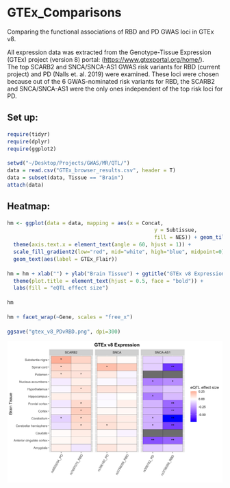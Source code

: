 # GTEx_Comparisons
Comparing the functional associations of RBD and PD GWAS loci in GTEx v8.  
  
All expression data was extracted from the Genotype-Tissue Expression (GTEx) project (version 8) portal: (https://www.gtexportal.org/home/).  
The top SCARB2 and SNCA/SNCA-AS1 GWAS risk variants for RBD (current project) and PD (Nalls et. al. 2019) were examined. These loci were chosen because out of the 6 GWAS-nominated risk variants for RBD, the SCARB2 and SNCA/SNCA-AS1 were the only ones independent of the top risk loci for PD. 

## Set up:
```R
require(tidyr)
require(dplyr)
require(ggplot2)

setwd("~/Desktop/Projects/GWAS/MR/QTL/")
data = read.csv("GTEx_browser_results.csv", header = T)
data = subset(data, Tissue == "Brain")
attach(data)
```

## Heatmap:
```R
hm <- ggplot(data = data, mapping = aes(x = Concat,
                                                y = Subtissue,
                                                fill = NES)) + geom_tile(color = "black") +
  theme(axis.text.x = element_text(angle = 60, hjust = 1)) +
  scale_fill_gradient2(low="red", mid="white", high="blue", midpoint=0) +
  geom_text(aes(label = GTEx_Flair))
  
hm = hm + xlab("") + ylab("Brain Tissue") + ggtitle("GTEx v8 Expression") + 
  theme(plot.title = element_text(hjust = 0.5, face = "bold")) +
  labs(fill = "eQTL effect size") 

hm

hm + facet_wrap(~Gene, scales = "free_x")

ggsave("gtex_v8_PDvRBD.png", dpi=300)
```
![GTEx_Heatmap](Figure_2.png)
